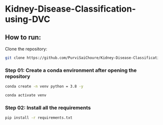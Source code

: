 # Kidney-Disease-Classification-using-DVC

## How to run:

Clone the repository:
   ```bash
   git clone https://github.com/PurviSaiChoure/Kidney-Disease-Classification-using-DVC.git
   ```

### Step 01: Create a conda environment after opening the repository 
```bash
conda create -n venv python = 3.8 -y
```
```bash
conda activate venv
```

### Step 02: Install all the requirements
```bash
pip install -r requirements.txt
```


